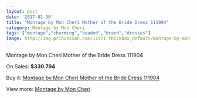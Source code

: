 ```yaml
---
layout: post
date: '2017-01-30'
title: "Montage by Mon Cheri Mother of the Bride Dress 111904"
category: Montage by Mon Cheri
tags: ["montage","charming","beaded","brand","dresses"]
image: http://img.princessan.com/11971-thickbox_default/montage-by-mon-cheri-mother-of-the-bride-dress-111904.jpg
---
```

Montage by Mon Cheri Mother of the Bride Dress 111904

On Sales: **$330.794**
<a href="https://www.princessan.com/en/montage-by-mon-cheri/5604-montage-by-mon-cheri-mother-of-the-bride-dress-111904.html"><amp-img layout="responsive" width="600" height="600" src="//img.princessan.com/11971-thickbox_default/montage-by-mon-cheri-mother-of-the-bride-dress-111904.jpg" alt="Montage by Mon Cheri Mother of the Bride Dress 111904 0" /></a>
<a href="https://www.princessan.com/en/montage-by-mon-cheri/5604-montage-by-mon-cheri-mother-of-the-bride-dress-111904.html"><amp-img layout="responsive" width="600" height="600" src="//img.princessan.com/11972-thickbox_default/montage-by-mon-cheri-mother-of-the-bride-dress-111904.jpg" alt="Montage by Mon Cheri Mother of the Bride Dress 111904 1" /></a>

Buy it: [Montage by Mon Cheri Mother of the Bride Dress 111904](https://www.princessan.com/en/montage-by-mon-cheri/5604-montage-by-mon-cheri-mother-of-the-bride-dress-111904.html "Montage by Mon Cheri Mother of the Bride Dress 111904")

View more: [Montage by Mon Cheri](https://www.princessan.com/en/45-montage-by-mon-cheri "Montage by Mon Cheri")